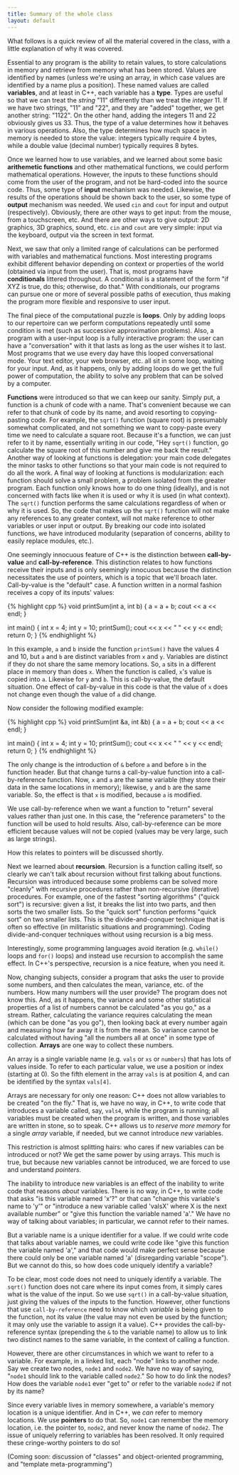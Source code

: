 ```yaml
---
title: Summary of the whole class
layout: default
---
```


What follows is a quick review of all the material covered in the class, with a
little explanation of why it was covered.

Essential to any program is the ability to retain values, to store calculations
in memory and retrieve from memory what has been stored. Values are identified
by names (unless we're using an array, in which case values are identified by a
name plus a position). These named values are called **variables**, and at
least in C++, each variable has a **type**. Types are useful so that we can
treat the *string* "11" differently than we treat the *integer* 11. If we have
two strings, "11" and "22", and they are "added" together, we get another
string: "1122". On the other hand, adding the integers 11 and 22 obviously
gives us 33. Thus, the type of a value determines how it behaves in various
operations. Also, the type determines how much space in memory is needed to
store the value: integers typically require 4 bytes, while a double value
(decimal number) typically requires 8 bytes.

Once we learned how to use variables, and we learned about some basic
**arithemetic functions** and other mathematical functions, we could perform
mathematical operations. However, the inputs to these functions should come
from the user of the program, and not be hard-coded into the source code. Thus,
some type of **input** mechanism was needed. Likewise, the results of the
operations should be shown back to the user, so some type of **output**
mechanism was needed. We used `cin` and `cout` for input and output
(respectively). Obviously, there are other ways to get input: from the mouse,
from a touchscreen, etc. And there are other ways to give output: 2D graphics,
3D graphics, sound, etc. `cin` and `cout` are very simple: input via
the keyboard, output via the screen in text format.

Next, we saw that only a limited range of calculations can be performed with
variables and mathematical functions. Most interesting programs exhibit
different behavior depending on context or properties of the world (obtained
via input from the user). That is, most programs have **conditionals** littered
throughout. A conditional is a statement of the form "if XYZ is true, do this;
otherwise, do that." With conditionals, our programs can pursue one or more of
several possible paths of execution, thus making the program more flexible and
responsive to user input.

The final piece of the computational puzzle is **loops**. Only by adding loops
to our repertoire can we perform computations repeatedly until some condition
is met (such as successive approximation problems). Also, a program with a
user-input loop is a fully interactive program: the user can have a
"conversation" with it that lasts as long as the user wishes it to last. Most
programs that we use every day have this looped conversational mode.  Your text
editor, your web browser, etc. all sit in some loop, waiting for your input.
And, as it happens, only by adding loops do we get the full power of
computation, the ability to solve any problem that can be solved by a computer.

**Functions** were introduced so that we can keep our sanity. Simply put, a
function is a chunk of code with a name. That's convenient because we can refer
to that chunk of code by its name, and avoid resorting to copying-pasting code.
For example, the `sqrt()` function (square root) is presumably somewhat
complicated, and not something we want to copy-paste every time we need to
calculate a square root. Because it's a function, we can just refer to it by
name, essentially writing in our code, "Hey `sqrt()` function, go calculate the
square root of this number and give me back the result." Another way of looking
at functions is delegation: your main code delegates the minor tasks to other
functions so that your main code is not required to do all the work. A final
way of looking at functions is modularization: each function should solve a
small problem, a problem isolated from the greater program. Each function only
knows how to do one thing (ideally), and is not concerned with facts like when
it is used or why it is used (in what context). The `sqrt()` function performs
the same calculations regardless of when or why it is used. So, the code that
makes up the `sqrt()` function will not make any references to any greater
context, will not make reference to other variables or user input or output. By
breaking our code into isolated functions, we have introduced modularity
(separation of concerns, ability to easily replace modules, etc.).

One seemingly innocuous feature of C++ is the distinction between
**call-by-value** and **call-by-reference**. This distinction relates to how
functions receive their inputs and is only seemingly innocuous because the
distinction necessitates the use of pointers, which is a topic that we'll
broach later. Call-by-value is the "default" case. A function written in a
normal fashion receives a copy of its inputs' values:

{% highlight cpp %}
void printSum(int a, int b)
{
    a = a + b;
    cout << a << endl;
}

int main()
{
    int x = 4;
    int y = 10;
    printSum();
    cout << x << " " << y << endl;
    return 0;
}
{% endhighlight %}

In this example, `a` and `b` inside the function `printSum()` have the values 4
and 10, but `a` and `b` are distinct variables from `x` and `y`. Variables are
distinct if they do not share the same memory locations. So, `a` sits in a
different place in memory than does `x`. When the function is called, `x`'s
value is copied into `a`. Likewise for `y` and `b`. This is call-by-value, the
default situation. One effect of call-by-value in this code is that the value
of `x` does not change even though the value of `a` did change.

Now consider the following modified example:

{% highlight cpp %}
void printSum(int &a, int &b)
{
    a = a + b;
    cout << a << endl;
}

int main()
{
    int x = 4;
    int y = 10;
    printSum();
    cout << x << " " << y << endl;
    return 0;
}
{% endhighlight %}

The only change is the introduction of `&` before `a` and before `b` in the
function header. But that change turns a call-by-value function into a
call-by-reference function. Now, `x` and `a` are the same variable (they store
their data in the same locations in memory); likewise, `y` and `b` are the same
variable. So, the effect is that `x` is modified, because `a` is modified.

We use call-by-reference when we want a function to "return" several values
rather than just one. In this case, the "reference parameters" to the function
will be used to hold results. Also, call-by-reference can be more efficient
because values will not be copied (values may be very large, such as large
strings).

How this relates to pointers will be discussed shortly.

Next we learned about **recursion**. Recursion is a function calling itself, so
clearly we can't talk about recursion without first talking about functions.
Recursion was introduced because some problems can be solved more "cleanly"
with recursive procedures rather than non-recursive (iterative) procedures. For
example, one of the fastest "sorting algorithms" ("quick sort") is recursive:
given a list, it breaks the list into two parts, and then sorts the two smaller
lists. So the "quick sort" function performs "quick sort" on two smaller lists.
This is the divide-and-conquer technique that is often so effective (in
militaristic situations and programming). Coding divide-and-conquer techniques
without using recursion is a big mess.

Interestingly, some programming languages avoid iteration (e.g. `while()` loops
and `for()` loops) and instead use recursion to accomplish the same effect. In
C++'s perspective, recursion is a nice feature, when you need it.

Now, changing subjects, consider a program that asks the user to provide some
numbers, and then calculates the mean, variance, etc. of the numbers. How many
numbers will the user provide? The program does not know this. And, as it
happens, the variance and some other statistical properties of a list of
numbers cannot be calculated "as you go," as a stream. Rather, calculating the
variance requires calculating the mean (which can be done "as you go"), then
looking back at every number again and measuring how far away it is from the
mean. So variance cannot be calculated without having "all the numbers all at
once" in some type of collection. **Arrays** are one way to collect these
numbers.

An array is a single variable name (e.g. `vals` or `xs` or `numbers`) that has
lots of values inside. To refer to each particular value, we use a position or
index (starting at 0). So the fifth element in the array `vals` is at position
4, and can be identified by the syntax `vals[4]`.

Arrays are necessary for only one reason: C++ does not allow variables to be
created "on the fly." That is, we have no way, in C++, to write code that
introduces a variable called, say, `vals4`, while the program is running; all
variables must be created when the program is written, and those variables are
written in stone, so to speak. C++ allows us to *reserve more memory* for a
single *array* variable, if needed, but we cannot introduce *new* variables.

This restriction is almost splitting hairs: who cares if new variables can be
introduced or not? We get the same power by using arrays. This much is true,
but because new variables cannot be introduced, we are forced to use and
understand *pointers.*

The inability to introduce new variables is an effect of the inability to write
code that reasons *about* variables. There is no way, in C++, to write code
that asks "is this variable named 'x'?" or that can "change this variable's
name to 'y'" or "introduce a new variable called 'valsX' where X is the next
available number" or "give this function the variable named 'a'." We have no
way of talking about variables; in particular, we cannot refer to their names.

But a variable name is a unique identifier for a value. If we could write code
that talks about variable names, we could write code like "give this function
the variable named 'a'," and that code would make perfect sense because there
could only be one variable named 'a' (disregarding variable "scope"). But we
cannot do this, so how does code uniquely identify a variable?

To be clear, most code does not need to uniquely identify a variable. The `sqrt()`
function does not care where its input comes from, it simply cares what is the
value of the input. So we use `sqrt()` in a call-by-value situation, just
giving the values of the inputs to the function. However, other functions that
use `call-by-reference` need to know which *variable* is being given to the
function, not its value (the value may not even be used by the function; it may
only use the variable to assign it a value). C++ provides the call-by-reference
syntax (prepending the `&` to the variable name) to allow us to link two
distinct names to the same variable, in the context of calling a function.

However, there are other circumstances in which we want to refer to a variable.
For example, in a linked list, each "node" links to another node. Say we create
two nodes, `node1` and `node2`. We have no way of saying, "`node1` should link
to the variable called `node2`." So how to do link the nodes? How does the
variable `node1` ever "get to" or refer to the variable `node2` if not by its
name?

Since every variable lives in memory somewhere, a variable's memory location is
a unique identifier. And in C++, we *can* refer to memory locations. We use
**pointers** to do that. So, `node1` can remember the memory location, i.e. the
pointer to, `node2`, and never know the name of `node2`. The issue of uniquely
referring to variables has been resolved. It only required these cringe-worthy
pointers to do so!

(Coming soon: discussion of "classes" and object-oriented programming, and
"template meta-programming")

